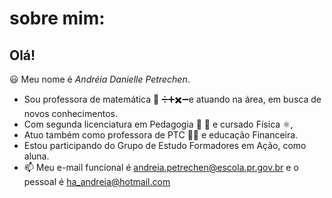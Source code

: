 # sobre mim:
## Olá! 
😃
Meu nome é *Andréia Danielle Petrechen*.
- Sou professora de matemática 🧑‍ ➗➕✖️➖e atuando na área, em busca de novos conhecimentos.
- Com segunda licenciatura em Pedagogia 👩‍ 🔡 e cursado Física ⚛️,
-  Atuo também como professora de PTC 👨‍💻 e educação Financeira.
- Estou participando do Grupo de Estudo Formadores em Ação, como aluna.
- 📫 Meu e-mail funcional é andreia.petrechen@escola.pr.gov.br e o pessoal é ha_andreia@hotmail.com
<!---
Prof-Andreia/Prof-Andreia is a ✨ special ✨ repository because its `README.md` (this file) appears on your GitHub profile.
You can click the Preview link to take a look at your changes.
--->
